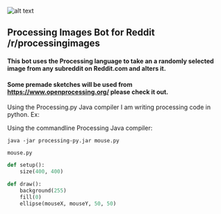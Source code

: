 ![alt text](https://i.imgur.com/yztjtDY.png "Logo Title Text 1")

## Processing Images Bot for Reddit /r/processingimages

#### This bot uses the Processing language to take an a randomly selected image from any subreddit on Reddit.com and alters it.

#### Some premade sketches will be used from https://www.openprocessing.org/ please check it out.
Using the Processing.py Java compiler I am writing processing code in python.
Ex:

Using the commandline Processing Java compiler:

`java -jar processing-py.jar mouse.py`

`mouse.py`

```python
def setup():
    size(400, 400)

def draw():
    background(255)
    fill(0)
    ellipse(mouseX, mouseY, 50, 50)
```
